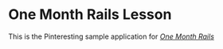 # One Month Rails Lesson

This is the Pinteresting sample application for
[*One Month Rails*](http://onemonthrails.com)